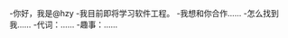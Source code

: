 -你好，我是@hzy
-我目前即将学习软件工程。
-我想和你合作……
-怎么找到我……
-代词：……
-趣事：……

<!---
hzy10086/hzy10086是一个特殊的存储库，因为它的'README. Mdbiomal（这个文件）出现在您的GitHub配置文件中。
您可以单击预览链接查看更改。
--->
